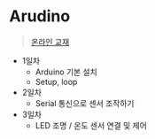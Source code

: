 # Arudino

> [온라인 교재](https://codingrun.com/category/%EC%95%84%EB%91%90%EC%9D%B4%EB%85%B8/%EA%B8%B0%EC%B4%88%20%EA%B0%9C%EB%85%90?page=2) 

*  1일차
   *  Arduino 기본 설치
   *  Setup, loop
*  2일차
   *  Serial 통신으로 센서 조작하기
*  3일차
   *  LED 조명 / 온도 센서 연결 및 제어